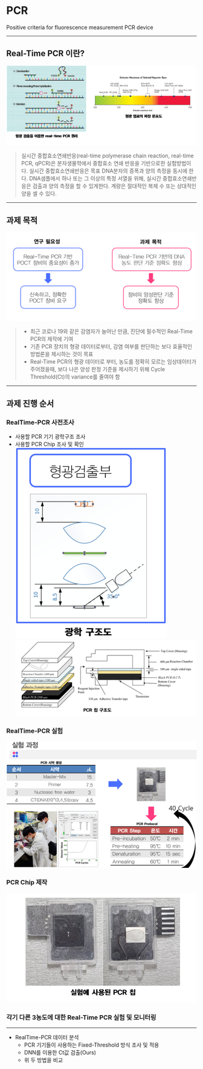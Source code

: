 # PCR
Positive criteria for fluorescence measurement PCR device

---
## Real-Time PCR 이란?
![pcr.PNG](./imgs/pcr.PNG)
> 실시간 중합효소연쇄반응(real-time polymerase chain reaction, real-time PCR, qPCR)은 분자생물학에서 중합효소 연쇄 반응을 기반으로한 실험방법이다. 실시간 중합효소연쇄반응은 목표 DNA분자의 증폭과 양의 측정을 동시에 한다. DNA샘플에서 하나 또는 그 이상의 특정 서열을 위해, 실시간 중합효소연쇄반응은 검출과 양의 측정을 할 수 있게한다. 계량은 절대적인 복제 수 또는 상대적인 양을 셀 수 있다.


---
## 과제 목적
![project.PNG](./imgs/project.PNG)
>- 최근 코로나 19와 같은 감염자가 늘어난 만큼, 진단에 필수적인 Real-Time PCR의 제작에 기여
>- 기존 PCR 장치의 형광 데이터로부터, 감염 여부를 판단하는 보다 효율적인 방법론을 제시하는 것이 목표
>- Real-Time PCR의 형광 데이터로 부터, 농도를 정확히 모르는 임상데이터가 주어졌을때, 보다 나은 양성 판정 기준을 제시하기 위해 Cycle Threshold(Ct)의 variance를 줄여야 함

---
## 과제 진행 순서

### RealTime-PCR 사전조사
- 사용할 PCR 기기 광학구조 조사 
- 사용할 PCR Chip 조사 및 확인
![light.PNG](./imgs/light.PNG)
![top.PNG](./imgs/top.PNG) 

### RealTime-PCR 실험
![silhum.PNG](./imgs/silhum.PNG)
### PCR Chip 제작
![chip.PNG](./imgs/chip.PNG)  
### 각기 다른 3농도에 대한 Real-Time PCR 실험 및 모니터링
---
- RealTime-PCR 데이터 분석
    - PCR 기기들이 사용하는 Fixed-Threshold 방식 조사 및 적용
    - DNN를 이용한 Ct값 검출(Ours)
    - 위 두 방법을 비교
